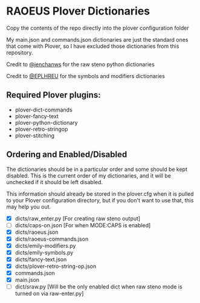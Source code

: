 # RAOEUS Plover Dictionaries

Copy the contents of the repo directly into the plover configuration folder

My main.json and commands.json dictionaries are just the standard ones that come with Plover, so I have excluded those dictionaries from this repository.

Credit to [@jenchanws](https://gist.github.com/jenchanws/5c8dedb826c775fc2a1521c9b9104ea9) for the raw steno python dictionaries

Credit to [@EPLHREU](https://github.com/EPLHREU) for the symbols and modifiers dictionaries

## Required Plover plugins:

- plover-dict-commands
- plover-fancy-text
- plover-python-dictionary
- plover-retro-stringop
- plover-stitching

## Ordering and Enabled/Disabled

The dictionaries should be in a particular order and some should be kept disabled. This is the current order of my dictionaries, and it will be unchecked if it should be left disabled.

This information should already be stored in the plover.cfg when it is pulled to your Plover configuration directory, but if you don't want to use that, this may help you out.

- [x] dicts/raw_enter.py [For creating raw steno output]
- [ ] dicts/caps-on.json [For when MODE:CAPS is enabled]
- [x] dicts/raoeus.json
- [x] dicts/raoeus-commands.json
- [x] dicts/emily-modifiers.py
- [x] dicts/emily-symbols.py
- [x] dicts/fancy-text.json
- [x] dicts/plover-retro-string-op.json
- [x] commands.json
- [x] main.json
- [ ] dict/sraw.py [Will be the only enabled dict when raw steno mode is turned on via raw-enter.py]
